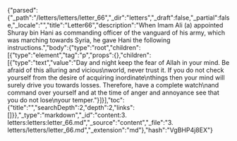 {"parsed":{"_path":"/letters/letters/letter_66","_dir":"letters","_draft":false,"_partial":false,"_locale":"","title":"Letter66","description":"When Imam Ali (a) appointed Shuray bin Hani as commanding officer of the vanguard of his army, which was marching towards Syria, he gave Hani the following instructions.","body":{"type":"root","children":[{"type":"element","tag":"p","props":{},"children":[{"type":"text","value":"Day and night keep the fear of Allah in your mind. Be afraid of this alluring and vicious\nworld, never trust it. If you do not check yourself from the desire of acquiring inordinate\nthings then your mind will surely drive you towards losses. Therefore, have a complete watch\nand command over yourself and at the time of anger and annoyance see that you do not lose\nyour temper."}]}],"toc":{"title":"","searchDepth":2,"depth":2,"links":[]}},"_type":"markdown","_id":"content:3. letters:letters:letter_66.md","_source":"content","_file":"3. letters/letters/letter_66.md","_extension":"md"},"hash":"VgBHP4j8EX"}